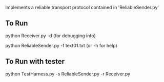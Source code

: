Implements a reliable transport protocol contained in 'ReliableSender.py'

To Run
-----------
python Receiver.py -d (for debugging info)

python ReliableSender.py -f text01.txt (or -h for help)

To Run with tester
-----------
python TestHarness.py -s ReliableSender.py -r Receiver.py